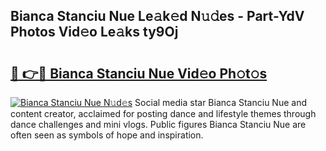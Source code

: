 ## Bianca Stanciu Nue Le𝚊k𝚎d N𝚞𝚍es - Part-YdV Photos Vid𝚎o Le𝚊ks ty9Oj

# <h2><a href="http://fbap9mh.evod.top/?m=Bianca+Stanciu+Nue">🔗 👉🔴 Bianca Stanciu Nue Vid𝚎o Ph𝚘t𝚘s</a></h2>

[![Bianca Stanciu Nue N𝚞d𝚎s](https://i.imgur.com/8V9OHl7.gif)](http://fbap9mh.evod.top/?m=Bianca+Stanciu+Nue)
Social media star Bianca Stanciu Nue and content creator, acclaimed for posting dance and lifestyle themes through dance challenges and mini vlogs. Public figures Bianca Stanciu Nue are often seen as symbols of hope and inspiration. 
